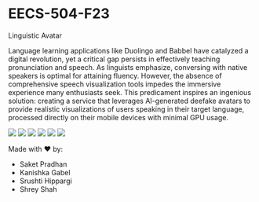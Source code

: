 # EECS-504-F23
Linguistic Avatar

Language learning applications like Duolingo and Babbel have catalyzed a digital revolution, yet a critical gap persists in effectively teaching pronunciation and speech. As linguists emphasize, conversing with native speakers is optimal for attaining fluency. However, the absence of comprehensive speech visualization tools impedes the immersive experience many enthusiasts seek. This predicament inspires an ingenious solution: creating a service that leverages AI-generated deefake avatars to provide realistic visualizations of users speaking in their target language, processed directly on their mobile devices with minimal GPU usage.

<img src="https://raw.githubusercontent.com/Saketspradhan/EECS-504-F23/main/Readme_data/Overall.jpg">
<img src="https://raw.githubusercontent.com/Saketspradhan/EECS-504-F23/main/Readme_data/ExpNet.jpg">
<img src="https://raw.githubusercontent.com/Saketspradhan/EECS-504-F23/main/Readme_data/PoseVAE.jpg">
<img src="https://raw.githubusercontent.com/Saketspradhan/EECS-504-F23/main/Readme_data/FaceRender.jpg">
<img src="https://raw.githubusercontent.com/Saketspradhan/EECS-504-F23/main/Readme_data/latent_codes.jpg">
<img src="https://raw.githubusercontent.com/Saketspradhan/EECS-504-F23/main/Readme_data/StyleGan_result.jpg">

Made with ❤️ by: 
* Saket Pradhan
* Kanishka Gabel
* Srushti Hippargi
* Shrey Shah
